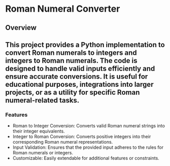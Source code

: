 # Roman Numeral Converter
## Overview
This project provides a Python implementation to convert Roman numerals to integers and integers to Roman numerals. The code is designed to handle valid inputs efficiently and ensure accurate conversions. It is useful for educational purposes, integrations into larger projects, or as a utility for specific Roman numeral-related tasks.
---
### Features
- Roman to Integer Conversion: Converts valid Roman numeral strings into their integer equivalents.
- Integer to Roman Conversion: Converts positive integers into their corresponding Roman numeral representations.
- Input Validation: Ensures that the provided input adheres to the rules for Roman numerals or integers.
- Customizable: Easily extendable for additional features or constraints.
